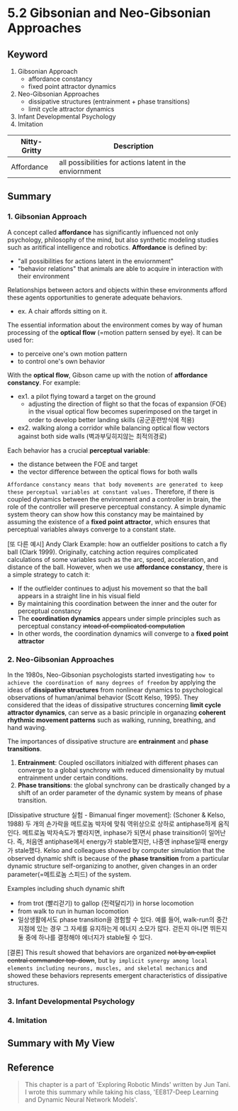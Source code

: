 # 5.2 Gibsonian and Neo-Gibsonian Approaches

## Keyword
1. Gibsonian Approach
   * affordance constancy
   * fixed point attractor dynamics
2. Neo-Gibsonian Approaches
   * dissipative structures (entrainment + phase transitions)
   * limit cycle attractor dynamics
3. Infant Developmental Psychology
4. Imitation

| Nitty-Gritty  | Description           |
| ------------- |---------------|
| Affordance      | all possibilities for actions latent in the enviornment |



## Summary
### 1. Gibsonian Approach
A concept called **affordance** has significantly influenced not only psychology, philosophy of the mind, but also synthetic modeling studies such as aritifical intelligence and robotics. **Affordance** is defined by:
  * "all possibilities for actions latent in the enviornment"
  * "behavior relations" that animals are able to acquire in interaction with their environment

Relationships between actors and objects within these environments afford these agents opportunities to generate adequate behaviors.
  * ex. A chair affords sitting on it.

The essential information about the environment comes by way of human processing of the **optical flow** (=motion pattern sensed by eye). It can be used for:
  * to perceive one's own motion pattern
  * to control one's own behavior

With the **optical flow**, Gibson came up with the notion of **affordance constancy**. For example:
  * ex1. a pilot flying toward a target on the ground
    * adjusting the direction of flight so that the focas of expansion (FOE) in the visual optical flow becomes superimposed on the target in order to develop better landing skills (공군훈련방식에 적용)
  * ex2. walking along a corridor while balancing optical flow vectors against both side walls (벽과부딪히지않는 최적의경로)

Each behavior has a crucial **perceptual variable**:
  * the distance between the FOE and target
  * the vector difference between the optical flows for both walls

`Affordance constancy means that body movements are generated to keep these perceptual variables at constant values.` Therefore, if there is coupled dynamics between the environment and a controller in brain, the role of the controller will preserve perceptual constancy. A simple dynamic system theory can show how this constancy may be maintained by assuming the existence of a **fixed point attractor**, which ensures that perceptual variables always converge to a constant state.

[또 다른 예시] Andy Clark Example: how an outfielder positions to catch a fly ball (Clark 1999). Originally, catching action requires complicated calculations of some variables such as the arc, speed, acceleration, and distance of the ball. However, when we use **affordance constancy**, there is a simple strategy to catch it:
  * If the outfielder continues to adjust his movement so that the ball appears in a straight line in his visual field
  * By maintaining this coordination between the inner and the outer for perceptual constancy
  * The **coordination dynamics** appears under simple principles such as perceptual constancy ~~intead of complicated computation~~
  * In other words, the coordination dynamics will converge to a **fixed point attractor**



### 2. Neo-Gibsonian Approaches
In the 1980s, Neo-Gibsonian psychologists started investigating `how to achieve the coordination of many degrees of freedom` by applying the ideas of **dissipative structures** from nonlinear dynamics to psychological observations of human/animal behavior (Scott Kelso, 1995). They considered that the ideas of dissipative structures concerning **limit cycle attractor dynamics**, can serve as a basic principle in organazing **coherent rhythmic movement patterns** such as walking, running, breathing, and hand waving.

The importances of dissipative structure are **entrainment** and **phase transitions**.
1. **Entrainment**: Coupled oscillators initialzed with different phases can converge to a global synchrony with reduced dimensionality by mutual entrainment under certain conditions.
2. **Phase transitions**: the global synchrony can be drastically changed by a shift of an order parameter of the dynamic system by means of phase transition.

[Dissipative structure 실험 - Bimanual finger movement]: (Schoner & Kelso, 1988) 두 개의 손가락을 메트로놈 박자에 맞춰 역위상으로 상하로 antiphase하게 움직인다. 메트로놈 박자속도가 빨라지면, inphase가 되면서 phase trainsition이 일어난다. 즉, 처음엔 antiphase에서 energy가 stable했지만, 나중엔 inphase일때 energy가 stale했다.  Kelso and colleagues showed by computer simulation that the observed dynamic shift is because of the **phase transition** from a particular dynamic structure self-organizing to another, given changes in an order parameter(=메트로놈 스피드) of the system.

Examples including shuch dynamic shift
  * from trot (빨리걷기) to gallop (전력달리기) in horse locomotion
  * from walk to run in human locomotion
  * 일상생활에서도 phase transition을 경험할 수 있다. 예를 들어, walk-run의 중간지점에 있는 경우 그 자세를 유지하는게 에너지 소모가 많다. 걷든지 아니면 뛰든지 둘 중에 하나를 결정해야 에너지가 stable될 수 있다.

[결론] This result showed that behaviors are organized ~~not by an explict central commander top-down~~, but `by implicit synergy among local elements including neurons, muscles, and skeletal mechanics` and showed these behaviors represents emergent characteristics of dissipative structures.


### 3. Infant Developmental Psychology



### 4. Imitation








## Summary with My View



## Reference
> This chapter is a part of 'Exploring Robotic Minds' written by Jun Tani. I wrote this summary while taking his class, 'EE817-Deep Learning and Dynamic Neural Network Models'.
